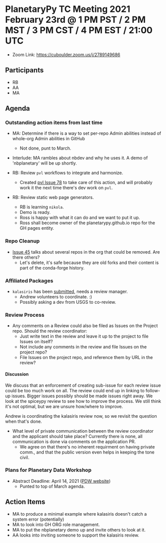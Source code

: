 # PlanetaryPy TC Meeting 2021 February 23rd @ 1 PM PST / 2 PM MST / 3 PM CST / 4 PM EST / 21:00 UTC

* Zoom Link: https://cuboulder.zoom.us/j/2789149686

## Participants

* RB
* AA
* MA

## Agenda

### Outstanding action items from last time

* MA: Determine if there is a way to set per-repo Admin abilities instead of 
  whole-org Admin abilities in GitHub
  * Not done, punt to March.

* Interlude: MA rambles about nbdev and why he uses it. A demo of 'nbplanetary' will be up shortly.

* RB: Review `pvl` workflows to integrate and harmonize.
	- Created [pvl Issue 78](https://github.com/planetarypy/pvl/issues/78)
      to take care of this action, and will probably work it the next time there's
	  dev work on `pvl`.
* RB: Review static web page generators.
	- RB is learning `nikola`.
  * Demo is ready.
  * Ross is happy with what it can do and we want to put it up.
  * Ross shall become owner of the planetarypy.github.io repo for the GH pages entity.

### Repo Cleanup
* [Issue 45](https://github.com/planetarypy/TC/issues/45) talks about several 
  repos in the org that could be removed.  Are there others?
  * Let's delete, it's safe because they are old forks and their content is part of the conda-forge history.

### Affiliated Packages
* `kalasiris` has been [submitted](https://github.com/planetarypy/TC/pull/49), needs
  a review manager.
  * Andrew volunteers to coordinate. :)
  * Possibly asking a dev from USGS to co-review.

### Review Process
* Any comments on a Review could also be filed as Issues on the Project repo.
  Should the review coordinator:
  * Just write text in the review and leave it up to the project to file Issues on itself?
  * Not include any comments in the review and file Issues on the project repo?
  * File Issues on the project repo, and reference them by URL in the review?

#### Discussion

We discuss that an enforcement of creating sub-issue for each review issue could be too much work on all.
The review could end up in linking to follow-up issues. Bigger issues possibly should be made issues right away.
We look at the spiceypy review to see how to improve the process. We still think it's not optimal, but
we are unsure how/where to improve.

Andrew is coordinating the kalasiris review now, so we revisit the question when that's done.


* What level of private communication between the review coordinator and the applicant
  should take place?  Currently there is none, all communication is done via comments
  on the application PR.
  * We agree on that there's no inherent requirment on having private comm., and that the public version even helps in keeping the tone civil.


### Plans for Planetary Data Workshop

* Abstract Deadline: April 14, 2021 ([PDW website](https://www.hou.usra.edu/meetings/planetdata2021/))
  * Punted to top of March agenda.

## Action Items

* MA to produce a minimal example where kalasiris doesn't catch a system error (potentially)
* MA to look into GH ORG role management.
* MA to put the nbplanetary demo up and invite others to look at it.
* AA looks into inviting someone to support the kalasiris review.
